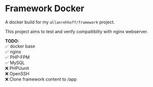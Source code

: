 # Framework Docker

A docker build for my `allanrehhoff/framework` project.  

This project aims to test and verify compaitiblity with nginx webserver.  

**TODO:**  
✅ docker base  
✅ nginx  
✅ PHP-FPM  
✅ MySQL  
❌ PHPUunit  
❌ OpenSSH  
❌ Clone framework content to /app  